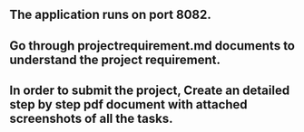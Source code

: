 ## The application runs on port 8082.

## Go through projectrequirement.md documents to understand the project requirement.

## In order to submit the project, Create an detailed step by step pdf document with attached screenshots of all the tasks.
